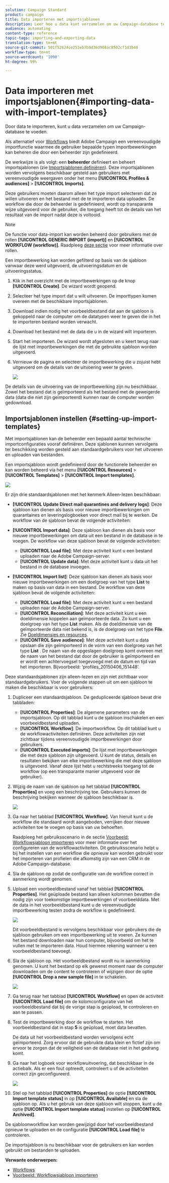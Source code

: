 ```yaml
---
solution: Campaign Standard
product: campaign
title: Data importeren met importsjablonen
description: Leer hoe u data kunt verzamelen om uw Campaign-database te voeden.
audience: automating
content-type: reference
topic-tags: importing-and-exporting-data
translation-type: tm+mt
source-git-commit: 501f52624ce253eb7b0d36d908ac8502cf1d3b48
workflow-type: tm+mt
source-wordcount: '1090'
ht-degree: 99%

---
```



# Data importeren met importsjablonen{#importing-data-with-import-templates}

Door data te importeren, kunt u data verzamelen om uw Campaign-database te voeden.

Als alternatief voor [Workflows](../../automating/using/get-started-workflows.md) biedt Adobe Campaign een vereenvoudigde importfunctie waarmee de gebruiker bepaalde typen importbewerkingen kan beheren die door een beheerder zijn gedefinieerd.

De werkwijze is als volgt: een **beheerder** definieert en beheert importsjablonen (zie [Importsjablonen definiëren](../../automating/using/importing-data-with-import-templates.md#setting-up-import-templates)). Deze importsjablonen worden vervolgens beschikbaar gesteld aan gebruikers met vereenvoudigde weergaven onder het menu **[!UICONTROL Profiles & audiences]** > **[!UICONTROL Imports]**.

Deze gebruikers moeten daarom alleen het type import selecteren dat ze willen uitvoeren en het bestand met de te importeren data uploaden. De workflow die door de beheerder is gedefinieerd, wordt op transparante wijze uitgevoerd voor de gebruiker, die toegang heeft tot de details van het resultaat van de import nadat deze is voltooid.

>[!NOTE]
>
>De functie voor data-import kan worden beheerd door gebruikers met de rollen **[!UICONTROL GENERIC IMPORT (import)]** en **[!UICONTROL WORKFLOW (workflow)]**. Raadpleeg [deze sectie](../../administration/using/list-of-roles.md) voor meer informatie over rollen.

Een importbewerking kan worden gefilterd op basis van de sjabloon vanwaar deze werd uitgevoerd, de uitvoeringsdatum en de uitvoeringsstatus.

1. Klik in het overzicht met de importbewerkingen op de knop **[!UICONTROL Create]**. De wizard wordt geopend.
1. Selecteer het type import dat u wilt uitvoeren. De importtypen komen overeen met de beschikbare importsjablonen.
1. Download indien nodig het voorbeeldbestand dat aan de sjabloon is gekoppeld naar de computer om de datatypen weer te geven die in het te importeren bestand worden verwacht.
1. Download het bestand met de data die u in de wizard wilt importeren.
1. Start het importeren. De wizard wordt afgesloten en u keert terug naar de lijst met importbewerkingen die met de gebruikte sjabloon worden uitgevoerd.
1. Vernieuw de pagina en selecteer de importbewerking die u zojuist hebt uitgevoerd om de details van de uitvoering weer te geven.

   ![](assets/simplified_import1.png)

De details van de uitvoering van de importbewerking zijn nu beschikbaar. Zowel het bestand dat is geïmporteerd als het bestand met de geweigerde data (data die niet zijn geïmporteerd) kunnen naar de computer worden gedownload.

## Importsjablonen instellen {#setting-up-import-templates}

Met importsjablonen kan de beheerder een bepaald aantal technische importconfiguraties vooraf definiëren. Deze sjablonen kunnen vervolgens ter beschikking worden gesteld aan standaardgebruikers voor het uitvoeren en uploaden van bestanden.

Een importsjabloon wordt gedefinieerd door de functionele beheerder en kan worden beheerd via het menu **[!UICONTROL Resources]** > **[!UICONTROL Templates]** > **[!UICONTROL Import templates]**.

![](assets/import_template_list.png)

Er zijn drie standaardsjablonen met het kenmerk Alleen-lezen beschikbaar:

* **[!UICONTROL Update Direct mail quarantines and delivery logs]**: Deze sjabloon kan dienen als basis voor nieuwe importbewerkingen om quarantaines en leveringslogboeken voor direct mail bij te werken. De workflow van de sjabloon bevat de volgende activiteiten:
* **[!UICONTROL Import data]**: Deze sjabloon kan dienen als basis voor nieuwe importbewerkingen om data uit een bestand in de database in te voegen. De workflow van deze sjabloon bevat de volgende activiteiten:

   * **[!UICONTROL Load file]**: Met deze activiteit kunt u een bestand uploaden naar de Adobe Campaign-server.
   * **[!UICONTROL Update data]**: Met deze activiteit kunt u data uit het bestand in de database invoegen.

* **[!UICONTROL Import list]**: Deze sjabloon kan dienen als basis voor nieuwe importbewerkingen om een doelgroep van het type **List** te maken op basis van data in een bestand. De workflow van deze sjabloon bevat de volgende activiteiten:

   * **[!UICONTROL Load file]**: Met deze activiteit kunt u een bestand uploaden naar de Adobe Campaign-server.
   * **[!UICONTROL Reconciliation]**: Met deze activiteit kunt u een doeldimensie koppelen aan geïmporteerde data. Zo kunt u een doelgroep van het type **List** maken. Als de doeldimensie van de geïmporteerde data niet bekend is, is de doelgroep van het type **File**. Zie [Doeldimensies en resources](../../automating/using/query.md#targeting-dimensions-and-resources).
   * **[!UICONTROL Save audience]**: Met deze activiteit kunt u data opslaan die zijn geïmporteerd in de vorm van een doelgroep van het type **List** . De naam van de opgeslagen doelgroep komt overeen met de naam van het bestand dat door de gebruiker is geïmporteerd en er wordt een achtervoegsel toegevoegd met de datum en tijd van het importeren. Bijvoorbeeld: ‘profiles_20150406_151448’.

Deze standaardsjablonen zijn alleen-lezen en zijn niet zichtbaar voor standaardgebruikers. Voer de volgende stappen uit om een sjabloon te maken die beschikbaar is voor gebruikers:

1. Dupliceer een standaardsjabloon. De gedupliceerde sjabloon bevat drie tabbladen:

   * **[!UICONTROL Properties]**: De algemene parameters van de importsjabloon. Op dit tabblad kunt u de sjabloon inschakelen en een voorbeeldbestand uploaden.
   * **[!UICONTROL Workflow]**: De importworkflow. Op dit tabblad kunt u de workflowactiviteiten definiëren. Deze activiteiten zijn niet zichtbaar tijdens vereenvoudigde importbewerkingen door gebruikers.
   * **[!UICONTROL Executed imports]**: De lijst met importbewerkingen die met deze sjabloon zijn uitgevoerd. U kunt de status, details en resultaten bekijken van elke importbewerking die met deze sjabloon is uitgevoerd. Vanaf deze lijst hebt u rechtstreeks toegang tot de workflow (op een transparante manier uitgevoerd voor de gebruiker).

1. Wijzig de naam van de sjabloon op het tabblad **[!UICONTROL Properties]** en voeg een beschrijving toe. Gebruikers kunnen de beschrijving bekijken wanneer de sjabloon beschikbaar is.

   ![](assets/simplified_import_model1.png)

1. Ga naar het tabblad **[!UICONTROL Workflow]**. Van hieruit kunt u de workflow die standaard wordt aangeboden, verrijken door nieuwe activiteiten toe te voegen op basis van uw behoeften.

   Raadpleeg het gebruiksscenario in de sectie [Voorbeeld: Workflowsjabloon importeren](../../automating/using/creating-import-workflow-templates.md) voor meer informatie over het configureren van de workflowactiviteiten. Dit gebruiksscenario helpt u bij het instellen van een workflow die opnieuw kan worden gebruikt voor het importeren van profielen die afkomstig zijn van een CRM in de Adobe Campaign-database.

1. Sla de sjabloon op zodat de configuratie van de workflow correct in aanmerking wordt genomen.
1. Upload een voorbeeldbestand vanaf het tabblad **[!UICONTROL Properties]**. Het geüploade bestand kan alleen kolommen bevatten die nodig zijn voor toekomstige importbewerkingen of voorbeelddata. Met de data in het voorbeeldbestand kunt u de vereenvoudigde importbewerking testen zodra de workflow is gedefinieerd.

   ![](assets/import_template_sample.png)

   Dit voorbeeldbestand is vervolgens beschikbaar voor gebruikers die de sjabloon gebruiken om een importbewerking uit te voeren. Ze kunnen het bestand downloaden naar hun computer, bijvoorbeeld om het te vullen met te importeren data. Houd hiermee rekening wanneer u een voorbeeldbestand toevoegt.

1. Sla de sjabloon op. Het voorbeeldbestand wordt nu in aanmerking genomen. U kunt het bestand op elk gewenst moment naar de computer downloaden om de content te controleren of wijzigen door de optie **[!UICONTROL Drop a new sample file]** in te schakelen.

   ![](assets/simplified_import_model2.png)

1. Ga terug naar het tabblad **[!UICONTROL Workflow]** en open de activiteit **[!UICONTROL Load file]** om de kolomconfiguratie van het voorbeeldbestand dat bij de vorige stap is geüpload, te controleren en aan te passen.
1. Test de importbewerking door de workflow te starten. Het voorbeeldbestand dat in stap **5** is geüpload, moet data bevatten.

   De data uit het voorbeeldbestand worden vervolgens echt geïmporteerd. Zorg ervoor dat de gebruikte data klein en fictief zijn om ervoor te zorgen dat de veiligheid van de database niet in het gedrang komt.

1. Ga naar het logboek voor workflowuitvoering, dat beschikbaar in de actiebalk. Als er een fout optreedt, controleert u of de activiteiten correct zijn geconfigureerd.

   ![](assets/simplified_import_model3.png)

1. Stel op het tabblad **[!UICONTROL Properties]** de optie **[!UICONTROL Import template status]** in op **[!UICONTROL Available]** en sla de sjabloon op. Als u het gebruik van deze sjabloon wilt stoppen, kunt u de optie **[!UICONTROL Import template status]** instellen op **[!UICONTROL Archived]**.

De sjabloonworkflow kan worden gewijzigd door het voorbeeldbestand opnieuw te uploaden en de configuratie **[!UICONTROL Load file]** te controleren.

De importsjabloon is nu beschikbaar voor de gebruikers en kan worden gebruikt om bestanden te uploaden.

**Verwante onderwerpen:**

* [Workflows](../../automating/using/get-started-workflows.md)
* [Voorbeeld: Workflowsjabloon importeren](../../automating/using/creating-import-workflow-templates.md)
